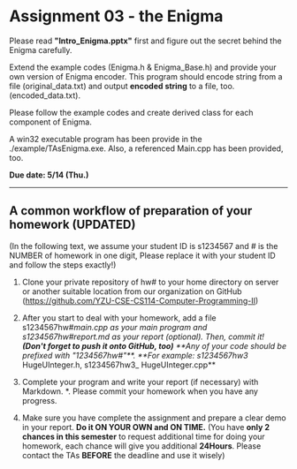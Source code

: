 Assignment 03 - the Enigma
===================

Please read **"Intro_Enigma.pptx"** first and figure out the secret behind the Enigma carefully.

Extend the example codes (Enigma.h & Enigma_Base.h) and provide your own version of Enigma encoder. This program should encode string from a file (original_data.txt) and output **encoded string** to a file, too. (encoded_data.txt).

Please follow the example codes and create derived class for each component of Enigma. 

A win32 executable program has been provide in the ./example/TAsEnigma.exe. Also, a referenced Main.cpp has been provided, too.

**Due date:  5/14 (Thu.)**

----------
A common workflow of preparation of your homework (UPDATED)
-------------
(In the following text, we assume your student ID is s1234567 and # is the NUMBER of homework in one digit, Please replace it with your student ID and follow the steps exactly!)


1. Clone your private repository of hw# to your home directory on server or another suitable location from our organization on GitHub (https://github.com/YZU-CSE-CS114-Computer-Programming-II)


2. After you start to deal with your homework, add a file s1234567hw#_main.cpp as your main program and s1234567hw#_report.md as your report (optional). Then, commit it! **(Don't forget to push it onto GitHub, too)** 
**Any of your code should be prefixed with "1234567hw#_"**.
**For example: s1234567hw3_ HugeUInteger.h, s1234567hw3_ HugeUInteger.cpp**


3. Complete your program and write your report (if necessary) with Markdown.
*. Please commit your homework when you have any progress.


4. Make sure you have complete the assignment and prepare a clear demo in your report. **Do it ON YOUR OWN and ON TIME.** (You have **only 2 chances in this semester** to request additional time for doing your homework, each chance will give you additional **24Hours**. Please contact the TAs **BEFORE** the deadline and use it wisely)
